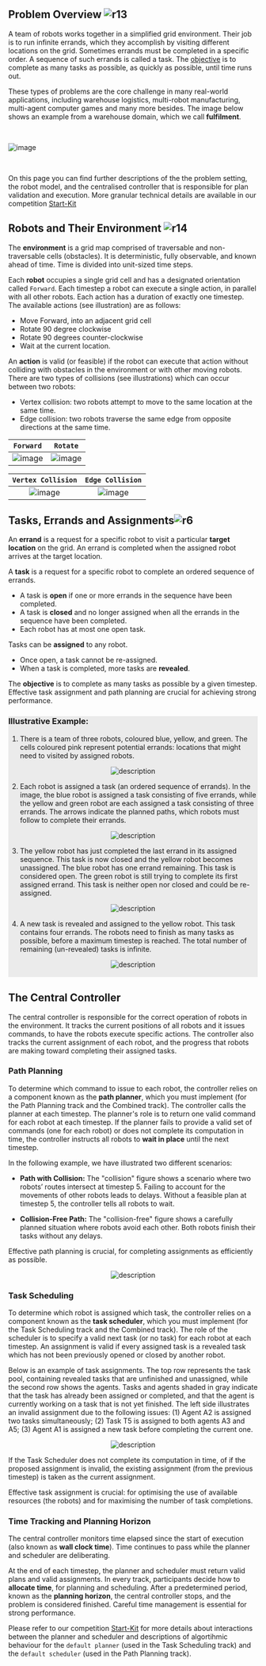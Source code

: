 ## Problem Overview ![r13](external_page_resource/robots/r13_s.png)

A team of robots works together in a simplified grid environment. Their job is
to run infinite errands, which they accomplish by visiting different locations
on the grid. Sometimes errands must be completed in a specific order. A
sequence of such errands is called a task. The [objective](./evaluation) is to
complete as many tasks as possible, as quickly as possible, until time runs
out. 

These types of problems are the core challenge in many real-world applications,
including warehouse logistics, multi-robot manufacturing, multi-agent computer
games and many more besides. The image below shows an example from a warehouse
domain, which we call **fulfilment**. 

<br/>

![image](external_page_resource/images/new_model.gif)

<br/>

On this page you can find further descriptions of the the problem setting, the
robot model, and the centralised controller that is responsible for plan
validation and execution. More granular technical details are available in
our competition [Start-Kit](https://github.com/MAPF-competition/Start-Kit)

## Robots and Their Environment ![r14](external_page_resource/robots/robot_on_grid_s.png)
The **environment** is a grid map comprised of traversable and non-traversable cells
(obstacles). It is deterministic, fully observable, and known ahead of time.
Time is divided into unit-sized time steps. 

Each **robot** occupies a single grid cell and has a designated orientation called
`Forward`. Each timestep a robot can execute a single action, in parallel
with all other robots. Each action has a duration of exactly one timestep. 
The available actions (see illustration) are as follows:
- Move Forward, into an adjacent grid cell
- Rotate 90 degree clockwise
- Rotate 90 degrees counter-clockwise
- Wait at the current location.

An **action** is valid (or feasible) if the robot can execute that action
without colliding with obstacles in the environment or with other moving
robots. There are two types of collisions (see illustrations) which can occur between two robots:

- Vertex collision: two robots attempt to move to the same location at the same time.
- Edge collision: two robots traverse the same edge from opposite directions at the same time.


| `Forward` |  `Rotate` |
|:---:|:---:|
| ![image](external_page_resource/images/image2.gif) | ![image](external_page_resource/images/rotate.gif) |


| `Vertex Collision` |  `Edge Collision` |
|:---:|:---:|
| ![image](external_page_resource/images/vertex_conflict.gif) | ![image](external_page_resource/images/edge_conflict.gif)  |


## Tasks, Errands and Assignments![r6](external_page_resource/robots/r6_s.png) 

An **errand** is a request for a specific robot to visit a particular **target location** on the grid. An errand is completed when the assigned robot arrives at the target location.

A **task** is a request for a specific robot to complete an ordered sequence of errands. 
- A task is **open** if one or more errands in the sequence have been completed. 
- A task is **closed** and no longer assigned when all the errands in the sequence have been completed. 
- Each robot has at most one open task. 

Tasks can be **assigned** to any robot. 
- Once open, a task cannot be re-assigned. 
- When a task is completed, more tasks are **revealed**.

The **objective** is to complete as many tasks as possible by a given timestep.
Effective task assignment and path planning are crucial for achieving strong
performance. 

<div style="background-color:#EBEBEB">

### Illustrative Example:

1. There is a team of three robots, coloured blue, yellow, and green. The cells
   coloured pink represent potential errands: locations that might need to
   visited by assigned robots.

<div style="text-align: center;">
   <img src="./external_page_resource/images/img0.jpg" alt="description" style="max-width: 80%; height: auto;">
</div>

2. Each robot is assigned a task (an ordered sequence of errands). In the
   image, the blue robot is assigned a task consisting of five errands, while
   the yellow and green robot are each assigned a task consisting of three
   errands. The arrows indicate the planned paths, which robots must follow 
   to complete their errands.

<div style="text-align: center;">
   <img src="./external_page_resource/images/img1.jpg" alt="description" style="max-width: 80%; height: auto;">
</div>

3. The yellow robot has just completed the last errand in its assigned
   sequence. This task is now closed and the yellow robot becomes unassigned.
   The blue robot has one errand remaining. This task is considered open. The
   green robot is still trying to complete its first assigned errand. This task
   is neither open nor closed and could be re-assigned.
<div style="text-align: center;">
   <img src="./external_page_resource/images/img2.jpg" alt="description" style="max-width: 80%; height: auto;">
</div>


4. A new task is revealed and assigned to the yellow robot. This task contains four errands.
The robots need to finish as many tasks as possible, before a maximum timestep is reached. 
The total number of remaining (un-revealed) tasks is infinite. 
<div style="text-align: center;">
   <img src="./external_page_resource/images/img3.jpg" alt="description" style="max-width: 80%; height: auto;">
</div>

<br/>
</div>


## The Central Controller

The central controller is responsible for the correct operation of robots in
the environment. It tracks the current positions of all robots and it issues
commands, to have the robots execute specific actions. The controller also
tracks the current assignment of each robot, and the progress that robots are
making toward completing their assigned tasks.

### Path Planning

To determine which command to issue to each robot, the controller relies on a component known as the **path planner**, which you must implement (for the Path Planning track and the Combined track). The controller calls the planner at each timestep. The planner's role is to return one valid command for each robot at each timestep. If the planner fails to provide a valid set of commands (one for each robot) or does not complete its computation in time, the controller instructs all robots to **wait in place** until the next timestep.

In the following example, we have illustrated two different scenarios:


- **Path with Collision:**  The "collision" figure shows a scenario where two
  robots’ routes intersect at timestep 5. Failing to account for the movements
  of other robots leads to delays. Without a feasible plan at timestep 5, the 
  controller tells all robots to wait.

- **Collision-Free Path:** The "collision-free" figure shows a carefully
  planned situation where robots avoid each other. Both robots finish their
  tasks without any delays.

Effective path planning is crucial, for completing assignments as efficiently as possible. 


<div style="text-align: center;">
   <img src="./external_page_resource/images/planning_path.png" alt="description" style="max-width: 80%; height: auto;">
</div>


### Task Scheduling

To determine which robot is assigned which task, the controller relies on a
component known as the **task scheduler**, which you must implement (for the
Task Scheduling track and the Combined track). The role of the scheduler is to
specify a valid next task (or no task) for each robot at each timestep. 
An assignment is valid if every assigned task is a revealed task which has 
not been previously opened or closed by another robot. 

Below is an example of task assignments. The top row represents the task pool, containing revealed tasks that are unfinished and unassigned, while the second row shows the agents. Tasks and agents shaded in gray indicate that the task has already been assigned or completed, and that the agent is currently working on a task that is not yet finished. The left side illustrates an invalid assignment due to the following issues: (1) Agent A2 is assigned two tasks simultaneously; (2) Task T5 is assigned to both agents A3 and A5; (3) Agent A1 is assigned a new task before completing the current one.

<div style="text-align: center;">
   <img src="./external_page_resource/images/task_assignment_example.png" alt="description" style="max-width: 80%; height: auto;">
</div>

If the Task Scheduler does not complete its computation in time, of if the
proposed assignment is invalid, the existing assignment (from the previous 
timestep) is taken as the current assignment. 

Effective task assignment is crucial: for optimising the use of available
resources (the robots) and for maximising the number of task completions. 

### Time Tracking and Planning Horizon

The central controller monitors time elapsed since the start of execution
(also known as **wall clock time**). Time continues to pass while the planner
and scheduler are deliberating. 

At the end of each timestep, the planner and scheduler must return valid plans
and valid assignments. In every track, participants decide how to **allocate
time**, for planning and scheduling. After a predetermined period, known as the
**planning horizon**, the central controller stops, and the problem is
considered finished. Careful time management is essential for strong
performance. 


Please refer to our competition
[Start-Kit](https://github.com/MAPF-competition/Start-Kit) for more details
about interactions between the planner and scheduler and descriptions of
algortihmic behaviour for the `default planner` (used in the Task Scheduling
track) and the `default scheduler` (used in the Path Planning track).
